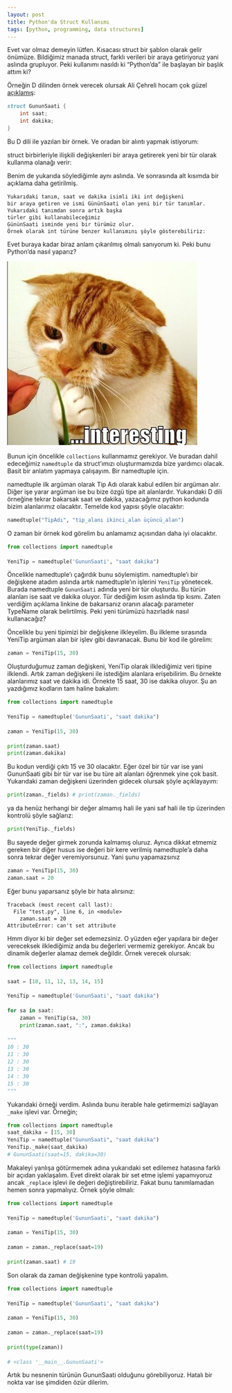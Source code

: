 ```yaml
---
layout: post
title: Python'da Struct Kullanımı
tags: [python, programming, data structures]
---
```


Evet var olmaz demeyin lütfen. Kısacası struct bir şablon olarak gelir önümüze. Bildiğimiz manada struct, farklı verileri bir araya getiriyoruz yani aslında grupluyor. Peki kullanımı nasıldı ki “Python’da” ile başlayan bir başlık attım ki?

Örneğin D dilinden örnek verecek olursak Ali Çehreli hocam çok güzel [açıklamış](http://ddili.org/ders/d/yapilar.html):
<!--more-->
```d
struct GununSaati {
    int saat;
    int dakika;
}
```

Bu D dili ile yazılan bir örnek. Ve oradan bir alıntı yapmak istiyorum:

struct birbirleriyle ilişkili değişkenleri bir araya getirerek yeni bir tür olarak kullanma olanağı verir:

Benim de yukarıda söylediğimle aynı aslında. Ve sonrasında alt kısımda bir açıklama daha getirilmiş.

```
Yukarıdaki tanım, saat ve dakika isimli iki int değişkeni
bir araya getiren ve ismi GününSaati olan yeni bir tür tanımlar.
Yukarıdaki tanımdan sonra artık başka
türler gibi kullanabileceğimiz
GününSaati isminde yeni bir türümüz olur.
Örnek olarak int türüne benzer kullanımını şöyle gösterebiliriz:
```

Evet buraya kadar biraz anlam çıkarılmış olmalı sanıyorum ki. Peki bunu Python’da nasıl yaparız?

![/images/posts/25.png](/images/posts/25.png)

Bunun için öncelikle `collections` kullanmamız gerekiyor. Ve buradan dahil edeceğimiz `namedtuple` da struct’ımızı oluşturmamızda bize yardımcı olacak. Basit bir anlatım yapmaya çalışayım. Bir namedtuple için.

namedtuple ilk argüman olarak Tip Adı olarak kabul edilen bir argüman alır. Diğer işe yarar argüman ise bu bize özgü tipe ait alanlardır. Yukarıdaki D dili örneğine tekrar bakarsak saat ve dakika, yazacağımız python kodunda bizim alanlarımız olacaktır. Temelde kod yapısı şöyle olacaktır:

```python
namedtuple("TipAdı", "tip_alanı ikinci_alan üçüncü_alan")
```

O zaman bir örnek kod görelim bu anlamamız açısından daha iyi olacaktır.

```python
from collections import namedtuple

YeniTip = namedtuple('GununSaati', "saat dakika")
```

Öncelikle namedtuple’ı çağırdık bunu söylemiştim. namedtuple’ı bir değişkene atadım aslında artık namedtuple’ın işlerini `YeniTip` yönetecek. Burada namedtuple `GununSaati` adında yeni bir tür oluşturdu. Bu türün alanları ise saat ve dakika oluyor. Tür dediğim kısım aslında tip kısmı. Zaten verdiğim açıklama linkine de bakarsanız oranın alacağı parameter TypeName olarak belirtilmiş. Peki yeni türümüzü hazırladık nasıl kullanacağız?

Öncelikle bu yeni tipimizi bir değişkene ilkleyelim. Bu ilkleme sırasında YeniTip argüman alan bir işlev gibi davranacak. Bunu bir kod ile görelim:

```python
zaman = YeniTip(15, 30)
```

Oluşturduğumuz zaman değişkeni, YeniTip olarak ilklediğimiz veri tipine ilklendi. Artık zaman değişkeni ile istediğim alanlara erişebilirim. Bu örnekte alanlarımız saat ve dakika idi. Örnekte 15 saat, 30 ise dakika oluyor. Şu an yazdığımız kodların tam haline bakalım:

```python
from collections import namedtuple

YeniTip = namedtuple('GununSaati', "saat dakika")

zaman = YeniTip(15, 30)

print(zaman.saat)
print(zaman.dakika)
```

Bu kodun verdiği çıktı 15 ve 30 olacaktır. Eğer özel bir tür var ise yani GununSaati gibi bir tür var ise bu türe ait alanları öğrenmek yine çok basit. Yukarıdaki zaman değişkeni üzerinden gidecek olursak şöyle açıklayayım:

```python
print(zaman._fields) # print(zaman._fields)
```

ya da henüz herhangi bir değer almamış hali ile yani saf hali ile tip üzerinden kontrolü şöyle sağlarız:

```python
print(YeniTip._fields)
```

Bu sayede değer girmek zorunda kalmamış oluruz. Ayrıca dikkat etmemiz gereken bir diğer husus ise değeri bir kere verilmiş namedtuple’a daha sonra tekrar değer veremiyorsunuz. Yani şunu yapamazsınız

```python
zaman = YeniTip(15, 30)
zaman.saat = 20
```

Eğer bunu yaparsanız şöyle bir hata alırsınız:

```
Traceback (most recent call last):
  File "test.py", line 6, in <module>
    zaman.saat = 20
AttributeError: can't set attribute
```

Hmm diyor ki bir değer set edemezsiniz. O yüzden eğer yapılara bir değer vereceksek ilklediğimiz anda bu değerleri vermemiz gerekiyor. Ancak bu dinamik değerler alamaz demek değildir. Örnek verecek olursak:

```python
from collections import namedtuple

saat = [10, 11, 12, 13, 14, 15]

YeniTip = namedtuple('GununSaati', "saat dakika")

for sa in saat:
    zaman = YeniTip(sa, 30)
    print(zaman.saat, ":", zaman.dakika)

"""
10 : 30
11 : 30
12 : 30
13 : 30
14 : 30
15 : 30
"""
```

Yukarıdaki örneği verdim. Aslında bunu iterable hale getirmemizi sağlayan `_make` işlevi var. Örneğin;

```python
from collections import namedtuple
saat_dakika = [15, 30]
YeniTip = namedtuple("GununSaati", "saat dakika")
YeniTip._make(saat_dakika)
# GununSaati(saat=15, dakika=30)
```

Makaleyi yanlışa götürmemek adına yukarıdaki set edilemez hatasına farklı bir açıdan yaklaşalım. Evet direkt olarak bir set etme işlemi yapamıyoruz ancak `_replace` işlevi ile değeri değiştirebiliriz. Fakat bunu tanımlamadan hemen sonra yapmalıyız. Örnek şöyle olmalı:

```python
from collections import namedtuple

YeniTip = namedtuple('GununSaati', "saat dakika")

zaman = YeniTip(15, 30)

zaman = zaman._replace(saat=19)

print(zaman.saat) # 19
```

Son olarak da zaman değişkenine type kontrolü yapalım.

```python
from collections import namedtuple

YeniTip = namedtuple('GununSaati', "saat dakika")

zaman = YeniTip(15, 30)

zaman = zaman._replace(saat=19)

print(type(zaman))

# <class '__main__.GununSaati'>
```

Artık bu nesnenin türünün GununSaati olduğunu görebiliyoruz. Hatalı bir nokta var ise şimdiden özür dilerim.